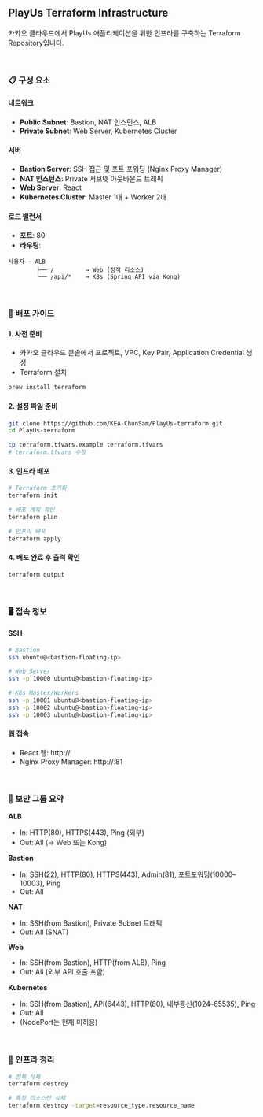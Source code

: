 ## PlayUs Terraform Infrastructure

카카오 클라우드에서 PlayUs 애플리케이션을 위한 인프라를 구축하는 Terraform Repository입니다.

<br>

### 📋 구성 요소

#### 네트워크
- **Public Subnet**: Bastion, NAT 인스턴스, ALB
- **Private Subnet**: Web Server, Kubernetes Cluster

#### 서버
- **Bastion Server**: SSH 접근 및 포트 포워딩 (Nginx Proxy Manager)
- **NAT 인스턴스**: Private 서브넷 아웃바운드 트래픽
- **Web Server**: React
- **Kubernetes Cluster**: Master 1대 + Worker 2대

#### 로드 밸런서 
- **포트**: 80
- **라우팅**:

```
사용자 → ALB
        ├── /         → Web (정적 리소스)
        └── /api/*    → K8s (Spring API via Kong)
```

<br>

### 🚀 배포 가이드

#### 1. 사전 준비

- 카카오 클라우드 콘솔에서 프로젝트, VPC, Key Pair, Application Credential 생성
- Terraform 설치 

```bash
brew install terraform
```

#### 2. 설정 파일 준비

```bash
git clone https://github.com/KEA-ChunSam/PlayUs-terraform.git
cd PlayUs-terraform

cp terraform.tfvars.example terraform.tfvars
# terraform.tfvars 수정
```

#### 3. 인프라 배포

```bash
# Terraform 초기화
terraform init

# 배포 계획 확인
terraform plan

# 인프라 배포
terraform apply
```

#### 4. 배포 완료 후 출력 확인

```bash
terraform output
```

<br>

### 🖥️ 접속 정보

#### SSH
```bash
# Bastion
ssh ubuntu@<bastion-floating-ip>

# Web Server
ssh -p 10000 ubuntu@<bastion-floating-ip>

# K8s Master/Workers
ssh -p 10001 ubuntu@<bastion-floating-ip>
ssh -p 10002 ubuntu@<bastion-floating-ip>
ssh -p 10003 ubuntu@<bastion-floating-ip>
```

#### 웹 접속
- React 웹: http://<alb-ip>
- Nginx Proxy Manager: http://<bastion-ip>:81

<br>

### 🔐 보안 그룹 요약

**ALB**
- In: HTTP(80), HTTPS(443), Ping (외부)
- Out: All (→ Web 또는 Kong)

**Bastion**
- In: SSH(22), HTTP(80), HTTPS(443), Admin(81), 포트포워딩(10000–10003), Ping
- Out: All

**NAT**
- In: SSH(from Bastion), Private Subnet 트래픽
- Out: All (SNAT)

**Web**
- In: SSH(from Bastion), HTTP(from ALB), Ping
- Out: All (외부 API 호출 포함)

**Kubernetes**
- In: SSH(from Bastion), API(6443), HTTP(80), 내부통신(1024–65535), Ping
- Out: All
- (NodePort는 현재 미허용)

<br>

### 🧹 인프라 정리

```bash
# 전체 삭제
terraform destroy

# 특정 리소스만 삭제
terraform destroy -target=resource_type.resource_name
```
